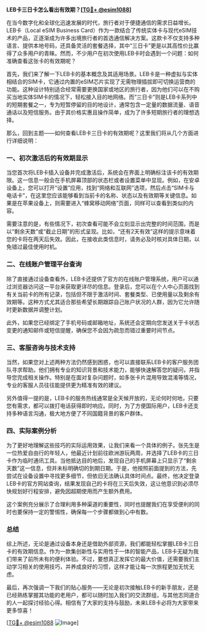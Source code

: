 **LEB卡三日卡怎么看出有效期？[[TG💪+ @esim1088](https://t.me/s/esim1088)]**

在当今数字化和全球化迅速发展的时代，旅行者对于便捷通信的需求日益增长。LEB卡（Local eSIM Business Card）作为一款结合了传统实体卡与现代eSIM技术的产品，正逐渐成为许多出境旅行者的首选通信解决方案。这款卡不仅支持多种语言、提供本地号码，还具备灵活的套餐选择，其中“三日卡”更是以其高性价比赢得了众多用户的青睐。然而，不少用户在初次使用LEB卡时会遇到一个问题：如何准确查看这张卡的有效期呢？

首先，我们来了解一下LEB卡的基本概念及其适用场景。LEB卡是一种虚拟与实体相结合的SIM卡，它通过内置的eSIM芯片实现了无需物理插拔即可切换运营商的功能。这种设计特别适合经常需要更换国家或地区的旅行者，因为他们可以在不购买当地实体SIM卡的情况下，轻松接入目的地网络。而“三日卡”则是LEB卡系列中的短期套餐之一，专为短暂停留的目的地设计，通常包含一定量的数据流量、语音通话以及短信服务。由于其价格实惠且操作简单，成为了许多短期旅行者的理想选择。

那么，回到主题——如何查看LEB卡三日卡的有效期呢？这里我们将从几个方面进行详细说明：

### 一、初次激活后的有效期显示

当您首次将LEB卡插入设备并完成激活后，系统会在界面上明确标注该卡的有效期限。这一信息一般会在手机屏幕顶部的状态栏或者设置菜单中显现。例如，在安卓设备上，您可以打开“设置”应用，找到“网络和互联网”选项，然后点击“SIM卡与电话卡”，在这里您应该能够看到当前卡的名称、状态以及有效期等关键信息。如果是在苹果设备上，则需要进入“蜂窝移动网络”页面，同样可以查看到类似的内容。

需要注意的是，有些情况下，初次查看可能不会立刻显示出完整的时间范围，而是以“剩余天数”或“截止日期”的形式呈现。比如，“还有2天有效”这样的提示意味着您的卡将在两天后失效。因此，在接收此类信息时，请务必及时核对具体日期，以免错过最佳使用时机。

### 二、在线账户管理平台查询

除了直接通过设备查看外，LEB卡还提供了官方的在线账户管理系统，用户可以通过浏览器访问这一平台来获取更详尽的信息。登录后，您可以在个人中心页面找到有关当前卡的所有记录，包括但不限于激活时间、套餐类型、已使用量以及剩余有效期等。这种方式尤其适合那些希望长期跟踪自己账户状况的人群，因为它允许随时更新数据并调整计划。

此外，如果您已经绑定了手机号码或邮箱地址，系统还会定期向您发送关于卡状态变更的通知邮件或短信提醒，确保您不会因为疏忽而错过重要时间节点。

### 三、客服咨询与技术支持

当然，如果您对上述两种方法仍然感到困惑，也可以直接联系LEB卡的客户服务团队寻求帮助。他们拥有专业的知识背景和技术能力，能够快速解答您的疑问，并指导您完成相关操作。特别是在面对复杂问题时，如多张卡片混用导致混淆等情况，专业的客服人员往往能提供更为精准有效的建议。

另外值得一提的是，LEB卡的服务热线通常是全天候开放的，无论何时何地，只要您有需求，都可以拨打电话获得即时响应。同时，为了方便国际用户，LEB卡还支持多种语言沟通，极大地方便了不同国籍背景的客户群体。

### 四、实际案例分析

为了更好地理解这些技巧的实际运用效果，让我们来看一个具体的例子。张先生是一位热爱自由行的年轻人，他最近计划前往欧洲游玩两周，并选择了LEB卡的三日卡作为临时通讯工具。当他抵达目的地后，发现自己的手机屏幕上只显示了“剩余天数”这一信息，但并未标明确切的到期日期。于是，他按照前面提到的方法，先尝试在设备设置中寻找更多细节，但依旧无法确认具体时间点。最终，他决定登录LEB卡的官方网站查询，结果发现自己的卡将在三天后失效，这让他意识到必须尽快规划好行程安排，避免因超期使用而产生额外费用。

这个案例充分展示了合理利用多种渠道的重要性，同时也提醒我们在享受便利的同时也要保持一定的警惕性，确保每一个步骤都做到心中有数。

### 总结

综上所述，无论是通过设备本身还是借助外部资源，我们都能轻松掌握LEB卡三日卡的有效期信息。作为一款集创新性与实用性于一体的智能产品，LEB卡无疑为我们带来了前所未有的便利体验。不过，要想真正发挥它的最大价值，还需要我们主动学习相关的使用技巧，并养成良好的习惯，这样才能让每一次旅程更加无忧无虑。

最后，再次强调一下我们的贴心服务——无论是初次接触LEB卡的新手朋友，还是已经熟练掌握其功能的老用户，都可以随时加入我们的交流群组，与其他志同道合的人一起探讨经验心得。相信有了大家的支持与鼓励，未来LEB卡必将为大家带来更多惊喜！

[[TG💪+ @esim1088](https://t.me/s/esim1088) ![Image](https://i.postimg.cc/4NQfJmqS/Snipaste-2025-05-13-00-14-12.png)]